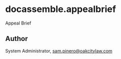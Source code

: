 # docassemble.appealbrief

Appeal Brief

## Author

System Administrator, sam.pinero@oakcitylaw.com

